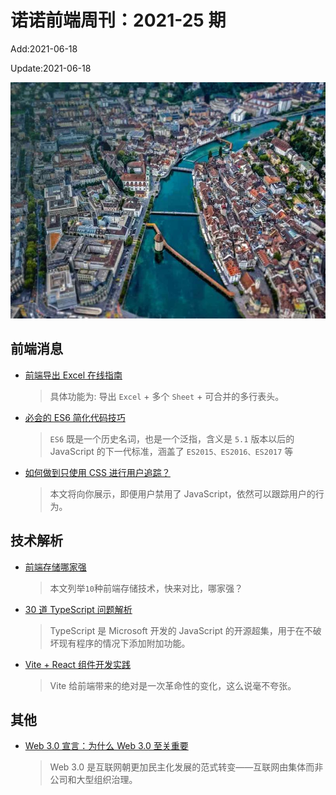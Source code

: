 <!--
 * @Description: weekly-25
 * @Author: zoeblow
 * @Email: wangfuyuan@nnuo.com
 * @Date: 2021-5-27 17:20:25
 * @LastEditors: wangfuyuan
 * @LastEditTime: 2021-06-18 15:50:01
 * @FilePath: \nuofe-weekly\2021\weekly-25.md
 -->

# 诺诺前端周刊：2021-25 期

Add:2021-06-18

Update:2021-06-18

![202125](../images/2021/202125.jpg)

## 前端消息

- [前端导出 Excel 在线指南](https://mp.weixin.qq.com/s/DKC4J3Sk0O48Rx3MLC2zKw)

  > 具体功能为: 导出 `Excel` + 多个 `Sheet` + 可合并的多行表头。

- [必会的 ES6 简化代码技巧](https://juejin.cn/post/6960868793140641799)

  > `ES6` 既是一个历史名词，也是一个泛指，含义是 `5.1` 版本以后的 JavaScript 的下一代标准，涵盖了 `ES2015、ES2016、ES2017` 等

- [如何做到只使用 CSS 进行用户追踪？](https://juejin.cn/post/6887478219662950414)

  > 本文将向你展示，即便用户禁用了 JavaScript，依然可以跟踪用户的行为。

## 技术解析

- [前端存储哪家强](https://segmentfault.com/a/1190000040147911)

  > 本文列举`10`种前端存储技术，快来对比，哪家强？

- [30 道 TypeScript 问题解析](https://mp.weixin.qq.com/s/vrX37wC6l1u9GJWOldx9gw)

  > TypeScript 是 Microsoft 开发的 JavaScript 的开源超集，用于在不破坏现有程序的情况下添加附加功能。

- [Vite + React 组件开发实践](https://mp.weixin.qq.com/s/owJX7VwN9T9hEcp7TPseUA)

  > Vite 给前端带来的绝对是一次革命性的变化，这么说毫不夸张。

## 其他

- [Web 3.0 宣言：为什么 Web 3.0 至关重要](https://mp.weixin.qq.com/s/vSTzrOt4cL-izGKhWH-YjA)

  > Web 3.0 是互联网朝更加民主化发展的范式转变——互联网由集体而非公司和大型组织治理。
